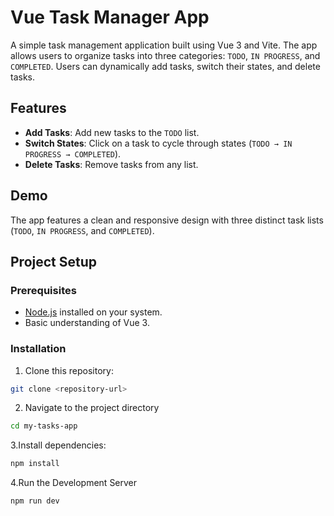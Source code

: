 # Vue Task Manager App

A simple task management application built using Vue 3 and Vite. The app allows users to organize tasks into three categories: `TODO`, `IN PROGRESS`, and `COMPLETED`. Users can dynamically add tasks, switch their states, and delete tasks.

## Features

- **Add Tasks**: Add new tasks to the `TODO` list.
- **Switch States**: Click on a task to cycle through states (`TODO → IN PROGRESS → COMPLETED`).
- **Delete Tasks**: Remove tasks from any list.

## Demo

The app features a clean and responsive design with three distinct task lists (`TODO`, `IN PROGRESS`, and `COMPLETED`).

## Project Setup

### Prerequisites

- [Node.js](https://nodejs.org/) installed on your system.
- Basic understanding of Vue 3.

### Installation

1. Clone this repository:
```bash
git clone <repository-url>
```
2. Navigate to the project directory
```bash
cd my-tasks-app
```
3.Install dependencies:
```bash
npm install
```
4.Run the Development Server
```bash
npm run dev
```
